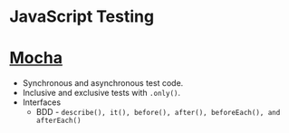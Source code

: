# JavaScript Testing



# [Mocha](http://visionmedia.github.io/mocha/)
* Synchronous and asynchronous test code.
* Inclusive and exclusive tests with ``.only()``.
* Interfaces
  * BDD - ``describe(), it(), before(), after(), beforeEach(), and afterEach()``
